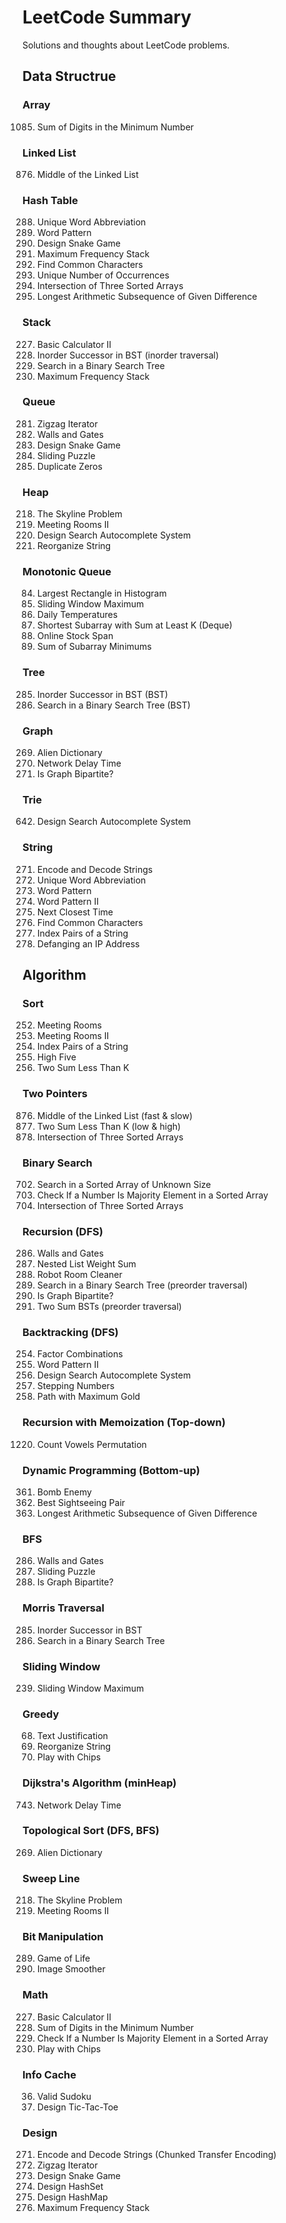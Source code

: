 LeetCode Summary
=======
Solutions and thoughts about LeetCode problems.

## Data Structrue

### Array
1085. Sum of Digits in the Minimum Number

### Linked List
876. Middle of the Linked List

### Hash Table
288. Unique Word Abbreviation
290. Word Pattern
353. Design Snake Game
895. Maximum Frequency Stack
1002. Find Common Characters
1207. Unique Number of Occurrences
1213. Intersection of Three Sorted Arrays
1218. Longest Arithmetic Subsequence of Given Difference



### Stack
227. Basic Calculator II
285. Inorder Successor in BST (inorder traversal)
700. Search in a Binary Search Tree
895. Maximum Frequency Stack

### Queue
281. Zigzag Iterator
286. Walls and Gates
353. Design Snake Game
773. Sliding Puzzle
1089. Duplicate Zeros

### Heap
218. The Skyline Problem
253. Meeting Rooms II
642. Design Search Autocomplete System
767. Reorganize String

### Monotonic Queue
84. Largest Rectangle in Histogram
239. Sliding Window Maximum
739. Daily Temperatures
862. Shortest Subarray with Sum at Least K (Deque)
901. Online Stock Span
907. Sum of Subarray Minimums

### Tree
285. Inorder Successor in BST (BST)
700. Search in a Binary Search Tree (BST)

### Graph
269. Alien Dictionary
743. Network Delay Time
785. Is Graph Bipartite?

### Trie
642. Design Search Autocomplete System


### String
271. Encode and Decode Strings
288. Unique Word Abbreviation
290. Word Pattern
291. Word Pattern II
681. Next Closest Time
1002. Find Common Characters
1065. Index Pairs of a String
1108. Defanging an IP Address





## Algorithm

### Sort
252. Meeting Rooms
253. Meeting Rooms II
1065. Index Pairs of a String
1086. High Five
1099. Two Sum Less Than K

### Two Pointers
876. Middle of the Linked List (fast & slow)
1099. Two Sum Less Than K (low & high)
1213. Intersection of Three Sorted Arrays

### Binary Search
702. Search in a Sorted Array of Unknown Size
1150. Check If a Number Is Majority Element in a Sorted Array
1213. Intersection of Three Sorted Arrays

### Recursion (DFS)
286. Walls and Gates
339. Nested List Weight Sum
489. Robot Room Cleaner
700. Search in a Binary Search Tree (preorder traversal)
785. Is Graph Bipartite?
1214. Two Sum BSTs (preorder traversal)

### Backtracking (DFS)
254. Factor Combinations
291. Word Pattern II
642. Design Search Autocomplete System
1215. Stepping Numbers
1219. Path with Maximum Gold

### Recursion with Memoization (Top-down)
1220. Count Vowels Permutation

### Dynamic Programming (Bottom-up)
361. Bomb Enemy
1014. Best Sightseeing Pair
1218. Longest Arithmetic Subsequence of Given Difference


### BFS
286. Walls and Gates
773. Sliding Puzzle
785. Is Graph Bipartite?

### Morris Traversal
285. Inorder Successor in BST
700. Search in a Binary Search Tree

### Sliding Window
239. Sliding Window Maximum

### Greedy
68. Text Justification
767. Reorganize String
1217. Play with Chips


### Dijkstra's Algorithm (minHeap)
743. Network Delay Time

### Topological Sort (DFS, BFS)
269. Alien Dictionary

### Sweep Line
218. The Skyline Problem
253. Meeting Rooms II


### Bit Manipulation
289. Game of Life
661. Image Smoother

### Math
227. Basic Calculator II
1085. Sum of Digits in the Minimum Number
1150. Check If a Number Is Majority Element in a Sorted Array
1217. Play with Chips


### Info Cache
36. Valid Sudoku
348. Design Tic-Tac-Toe

### Design
271. Encode and Decode Strings (Chunked Transfer Encoding)
281. Zigzag Iterator
353. Design Snake Game
705. Design HashSet
706. Design HashMap
895. Maximum Frequency Stack
